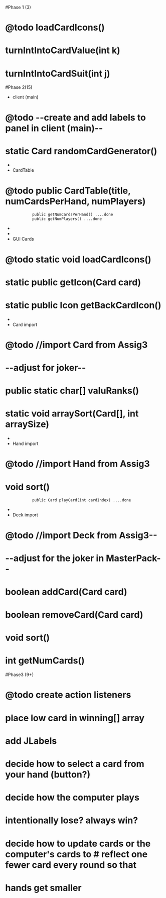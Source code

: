 
#Phase 1 (3)

#  @todo          loadCardIcons()
#                 turnIntIntoCardValue(int k)
#                 turnIntIntoCardSuit(int j)     




#Phase 2(15)

* client (main)
# @todo         --create and add labels to panel in client (main)--
#               static Card randomCardGenerator()
* 
* CardTable
# @todo         public CardTable(title, numCardsPerHand, numPlayers)
                public getNumCardsPerHand() ....done
                public getNumPlayers() ....done
* 
* 
* GUI Cards
# @todo         static void loadCardIcons()
#               static public getIcon(Card card)
#               static public Icon getBackCardIcon()
* 
* Card import
# @todo         //import Card from Assig3
#               --adjust for joker--
#               public static char[] valuRanks()
#               static void arraySort(Card[], int arraySize)
*               
* Hand import
# @todo         //import Hand from Assig3
#               void sort()
                public Card playCard(int cardIndex) ....done
* 
* Deck import
# @todo         //import Deck from Assig3--
#               --adjust for the joker in MasterPack--
#               boolean addCard(Card card)
#               boolean removeCard(Card card)
#               void sort()
#               int getNumCards()        

#Phase3 (9+)

# @todo          create action listeners
#                place low card in winning[] array
#                add JLabels
#                decide how to select a card from your hand (button?)
#                decide how the computer plays 
#                    intentionally lose? always win?
#                decide how to update cards or the computer's cards to #                reflect one fewer card every round so that 
#                hands get smaller
